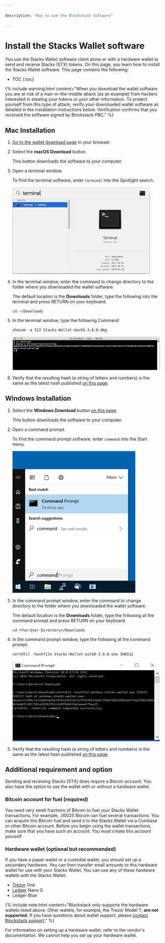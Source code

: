 ```yaml
---

description: "How to use the Blockstack Software"

---
```

# Install the Stacks Wallet software

You use the Stacks Wallet software client alone or with a hardware wallet to send and receive Stacks (STX) tokens. On this page, you learn how to install the Stacks Wallet software. This page contains the following:

* TOC
{:toc}

{% include warning.html content="When you download the wallet software you are at risk of
a man-in-the-middle attack (as an example) from hackers interested in stealing
your tokens or your other information.  To protect yourself from this type of
attack, verify your downloaded wallet software as detailed in the installation
instructions below. Verification confirms that you received the software signed
by Blockstack PBC." %}


## Mac Installation

1. <a href="https://wallet.blockstack.org" target="\_blank">Go to the wallet download page</a> in your browser.
2. Select the **macOS Download** button.

   This button downloads the software to your computer.

3. Open a terminal window.

   To find the terminal software, enter `terminal` into the Spotlight search.

   ![](images/mac-terminal.png)

4. In the terminal window, enter the command to change directory to the folder where you downloaded the wallet software.

   The default location is the **Downloads** folder, type the following into the terminal and press RETURN on your keyboard.

   ```
   cd ~/Downloads
   ```

5. In the terminal window, type the following Command

    ```
    shasum -a 512 Stacks-Wallet-macOS-3.0.0.dmg
    ```

    ![](images/mac-shasum.png)

6. Verify that the resulting hash (a string of letters and numbers) is the same as the latest hash published <a href="https://github.com/blockstack/stacks-wallet/releases" target="\_blank">on this page</a>.



## Windows Installation

1. Select the **Windows Download** button <a href="https://wallet.blockstack.org/" target="\_blank">on this page</a>.

   This button downloads the software to your computer.

2. Open a command prompt.

   To find the command prompt software, enter `command` into the Start menu.

   ![](images/windows-cmd.png)

3. In the command prompt window, enter the command to change directory to the folder where you downloaded the wallet software.

   The default location is the **Downloads** folder, type the following at the command prompt and press RETURN on your keyboard.

   ```
   cd <You-User-Directory>/Downloads
   ```

4. In the command prompt window, type the following at the command prompt.

    ```
    certUtil -hashfile Stacks-Wallet-win10-3.0.0.exe SHA512
    ```

    ![](images/windows-certutil.png)

5. Verify that the resulting hash (a string of letters and numbers) is the same as the latest hash published <a href="https://github.com/blockstack/stacks-wallet/releases" target="\_blank">on this page</a>.

## Additional requirement and option

Sending and receiving Stacks (STX) does require a Bitcoin account. You also have the option to use the wallet with or without a hardware wallet.  

### Bitcoin account for fuel (required)

You need very small fractions of Bitcoin to fuel your Stacks Wallet transactions. For example, .00025 Bitcoin can fuel several transactions. You can acquire this Bitcoin fuel and send it to the Stacks Wallet via a Coinbase or other Bitcoin account. Before you begin using the wallet transactions, make sure that you have such an account. You must create this account yourself.

### Hardware wallet (optional but recommended)

If you have a paper wallet or a custodial wallet, you should set up a secondary hardware. You can then transfer small amounts to this hardware wallet for use with your Stacks Wallet. You can use any of these hardware wallets with the Stacks Wallet:

* <a href="https://trezor.io/" target="\_blank">Trezor</a> One
* <a href="https://www.ledger.com/" target="\_blank">Ledger</a> Nano S
* Ledger Blue 

{% include note.html content="Blockstack only supports the hardware wallets listed above.  Other wallets, for example, the Trezor Model T, <strong>are not supported</strong>.  If you have questions about wallet support, please <a href='emailto:support@blockstack.org' target='_blank'>contact Blockstack support</a>." %}

For information on setting up a hardware wallet, refer to the vendor's
documentation. We cannot help you set up your hardware wallet.



